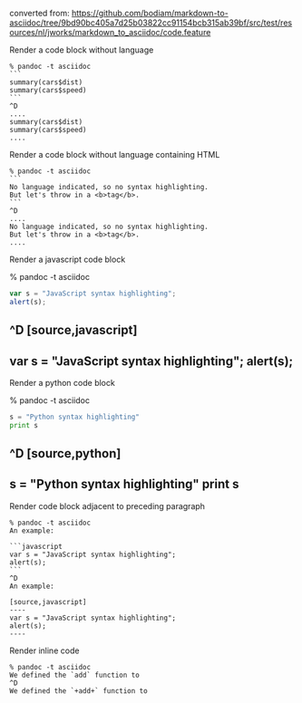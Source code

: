 converted from: <https://github.com/bodiam/markdown-to-asciidoc/tree/9bd90bc405a7d25b03822cc91154bcb315ab39bf/src/test/resources/nl/jworks/markdown_to_asciidoc/code.feature>

Render a code block without language

    % pandoc -t asciidoc
    ```
    summary(cars$dist)
    summary(cars$speed)
    ```
    ^D
    ....
    summary(cars$dist)
    summary(cars$speed)
    ....


Render a code block without language containing HTML

    % pandoc -t asciidoc
    ```
    No language indicated, so no syntax highlighting.
    But let's throw in a <b>tag</b>.
    ```
    ^D
    ....
    No language indicated, so no syntax highlighting.
    But let's throw in a <b>tag</b>.
    ....


Render a javascript code block

  % pandoc -t asciidoc
  ```javascript
  var s = "JavaScript syntax highlighting";
  alert(s);
  ```
  ^D
  [source,javascript]
  ----
  var s = "JavaScript syntax highlighting";
  alert(s);
  ----


Render a python code block

  % pandoc -t asciidoc
  ```python
  s = "Python syntax highlighting"
  print s
  ```
  ^D
  [source,python]
  ----
  s = "Python syntax highlighting"
  print s
  ----


Render code block adjacent to preceding paragraph

    % pandoc -t asciidoc
    An example:

    ```javascript
    var s = "JavaScript syntax highlighting";
    alert(s);
    ```
    ^D
    An example:

    [source,javascript]
    ----
    var s = "JavaScript syntax highlighting";
    alert(s);
    ----


Render inline code

    % pandoc -t asciidoc
    We defined the `add` function to
    ^D
    We defined the `+add+` function to


